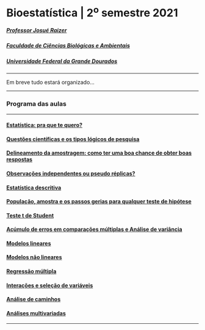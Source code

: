 # Bioestatística | 2<sup>o</sup> semestre 2021  
##### <i>[Professor Josué Raizer](http://lattes.cnpq.br/4976414949967775)</i>  
##### [Faculdade de Ciências Biológicas e Ambientais](https://www.ufgd.edu.br/faculdade/fcba/index)  
##### [Universidade Federal da Grande Dourados](https://www.ufgd.edu.br)  
***  

Em breve tudo estará organizado...  
***  

### Programa das aulas  
***  

#### [Estatística: pra que te quero?]()  

#### [Questões científicas e os tipos lógicos de pesquisa]()  

#### [Delineamento da amostragem: como ter uma boa chance de obter boas respostas]()  

#### [Observações independentes ou pseudo réplicas?]()  

#### [Estatística descritiva]()  

#### [População, amostra e os passos gerias para qualquer teste de hipótese]()  

#### [Teste t de Student]()  

#### [Acúmulo de erros em comparações múltiplas e Análise de variância]()  

#### [Modelos lineares]()  

#### [Modelos não lineares]()  

#### [Regressão múltipla]()  

#### [Interações e seleção de variáveis]()  

#### [Análise de caminhos](https://github.com/jraizer/bioestat/tree/main/analise-caminhos)  

#### [Análises multivariadas](https://github.com/jraizer/bioestat/tree/main/analise-multivariada)  

***  


